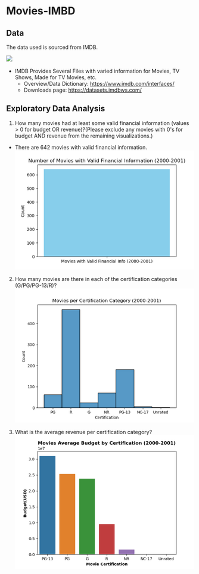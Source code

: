 # Movies-IMBD

## Data
The data used is sourced from IMDB.

![](https://www.themoviedb.org/assets/2/v4/logos/v2/blue_long_2-9665a76b1ae401a510ec1e0ca40ddcb3b0cfe45f1d51b77a308fea0845885648.svg)

- IMDB Provides Several Files with varied information for Movies, TV Shows, Made for TV Movies, etc.
    - Overview/Data Dictionary: https://www.imdb.com/interfaces/
    - Downloads page: https://datasets.imdbws.com/

## Exploratory Data Analysis

1. How many movies had at least some valid financial information (values > 0 for budget OR revenue)?(Please exclude any movies with 0's for budget AND revenue from the remaining visualizations.)
- There are 642 movies with valid financial information.
    ![Number of Movies with Valid Financial Information (2000-2001)](Images/valid_financial_movies00_01.png)
    
2. How many movies are there in each of the certification categories (G/PG/PG-13/R)?
    ![Movies per Certification Category (2000-2001)](Images/movies00_01_per_category.png)
    
3. What is the average revenue per certification category?
   ![Movies Average Budget by Certification (2000-2001)](Images/avg_budget_certification_movies00_01.png)

    
    
